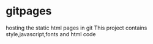 # gitpages
hosting the static html pages in git
This project contains style,javascript,fonts and html code
